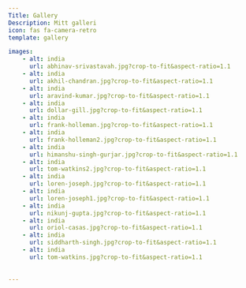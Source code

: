 ```yaml
---
Title: Gallery
Description: Mitt galleri
icon: fas fa-camera-retro 
template: gallery

images:
    - alt: india
      url: abhinav-srivastavah.jpg?crop-to-fit&aspect-ratio=1.1  
    - alt: india
      url: akhil-chandran.jpg?crop-to-fit&aspect-ratio=1.1  
    - alt: india
      url: aravind-kumar.jpg?crop-to-fit&aspect-ratio=1.1  
    - alt: india
      url: dollar-gill.jpg?crop-to-fit&aspect-ratio=1.1  
    - alt: india
      url: frank-holleman.jpg?crop-to-fit&aspect-ratio=1.1  
    - alt: india
      url: frank-holleman2.jpg?crop-to-fit&aspect-ratio=1.1  
    - alt: india
      url: himanshu-singh-gurjar.jpg?crop-to-fit&aspect-ratio=1.1 
    - alt: india
      url: tom-watkins2.jpg?crop-to-fit&aspect-ratio=1.1   
    - alt: india
      url: loren-joseph.jpg?crop-to-fit&aspect-ratio=1.1  
    - alt: india
      url: loren-joseph1.jpg?crop-to-fit&aspect-ratio=1.1  
    - alt: india
      url: nikunj-gupta.jpg?crop-to-fit&aspect-ratio=1.1  
    - alt: india
      url: oriol-casas.jpg?crop-to-fit&aspect-ratio=1.1  
    - alt: india
      url: siddharth-singh.jpg?crop-to-fit&aspect-ratio=1.1  
    - alt: india
      url: tom-watkins.jpg?crop-to-fit&aspect-ratio=1.1  
   
      
---
```

